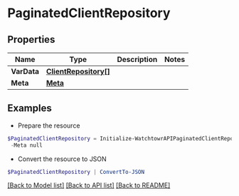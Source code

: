 # PaginatedClientRepository
## Properties

Name | Type | Description | Notes
------------ | ------------- | ------------- | -------------
**VarData** | [**ClientRepository[]**](ClientRepository.md) |  | 
**Meta** | [**Meta**](Meta.md) |  | 

## Examples

- Prepare the resource
```powershell
$PaginatedClientRepository = Initialize-WatchtowrAPIPaginatedClientRepository  -VarData null `
 -Meta null
```

- Convert the resource to JSON
```powershell
$PaginatedClientRepository | ConvertTo-JSON
```

[[Back to Model list]](../README.md#documentation-for-models) [[Back to API list]](../README.md#documentation-for-api-endpoints) [[Back to README]](../README.md)

